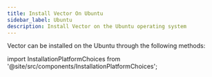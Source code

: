 ```yaml
---
title: Install Vector On Ubuntu
sidebar_label: Ubuntu
description: Install Vector on the Ubuntu operating system
---
```


Vector can be installed on the Ubuntu through the following methods:

import InstallationPlatformChoices from '@site/src/components/InstallationPlatformChoices';

<InstallationPlatformChoices docker={true} os="linux" packageManager="dpkg" />



